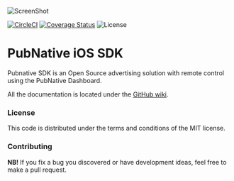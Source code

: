 ![ScreenShot](PNLogo.png)

[![CircleCI](https://circleci.com/gh/pubnative/pubnative-ios-sdk.svg?style=shield)](https://circleci.com/gh/pubnative/pubnative-ios-sdk) [![Coverage Status](https://coveralls.io/repos/github/pubnative/pubnative-ios-sdk/badge.svg)](https://coveralls.io/github/pubnative/pubnative-ios-sdk) ![License](https://img.shields.io/badge/license-MIT-lightgrey.svg)

# PubNative iOS SDK

Pubnative SDK is an Open Source advertising solution with remote control using the PubNative Dashboard.

All the documentation is located under the [GitHub wiki](https://github.com/pubnative/pubnative-ios-sdk/wiki).

### License

This code is distributed under the terms and conditions of the MIT license.

### Contributing

**NB!** If you fix a bug you discovered or have development ideas, feel free to make a pull request.
